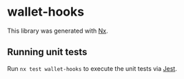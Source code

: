 # wallet-hooks

This library was generated with [Nx](https://nx.dev).

## Running unit tests

Run `nx test wallet-hooks` to execute the unit tests via [Jest](https://jestjs.io).
